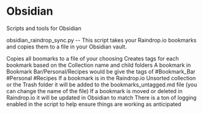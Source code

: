 # Obsidian
Scripts and tools for Obsidian

obsidian_raindrop_sync.py -- This script takes your Raindrop.io bookmarks and copies them to a file in your Obsidian vault. 

Copies all boomarks to a file of your choosing
Creates tags for each bookmark based on the Collection name and child folders
    A bookmark in Bookmark Bar/Personal/Recipes would be give the tags of #Bookmark_Bar #Personal #Recipes
If a bookmark is in the Raindrop.io Unsorted collection or the Trash folder it will be added to the bookmarks_untagged.md file (you can change the name of the file)
If a bookmark is moved or deleted in Raindrop.io it will be updated in Obsidian to match
There is a ton of logging enabled in the script to help ensure things are working as anticipated 
